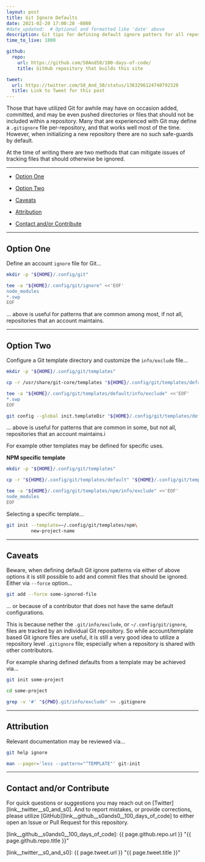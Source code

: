 ```yaml
---
layout: post
title: Git Ignore Defaults
date: 2021-02-20 17:00:28 -0800
#date_updated:  # Optional and formatted like 'date' above
description: Git tips for defining default ignore patters for all repositories
time_to_live: 1800

github:
  repo:
    url: https://github.com/S0AndS0/100-days-of-code/
    title: GitHub repository that builds this site

tweet:
  url: https://twitter.com/S0_And_S0/status/1363296124740792320
  title: Link to Tweet for this post
---
```




Those that have utilized Git for awhile may have on occasion added, committed, and may be even pushed directories or files that should not be included within a repository. Many that are experienced with Git may define a `.gitignore` file per-repository, and that works well most of the time. However, when initializing a new repository there are no such safe-guards by default.


At the time of writing there are two methods that can mitigate issues of tracking files that should otherwise be ignored.


---


- [Option One][heading__option_one]

- [Option Two][heading__option_two]

- [Caveats][heading__caveats]

- [Attribution][heading__attribution]

- [Contact and/or Contribute][heading__contact_andor_contribute]


---



## Option One
[heading__option_one]: #option-one "Define an account `ignore` file for Git"


Define an account `ignore` file for Git...


```bash
mkdir -p "${HOME}/.config/git"

tee -a "${HOME}/.config/git/ignore" <<'EOF'
node_modules
*.swp
EOF
```


... above is useful for patterns that are common among most, if not all, repositories that an account maintains.


______


## Option Two
[heading__option_two]: #option-two "Configure a Git template directory and customize the `info/exclude` file"


Configure a Git template directory and customize the `info/exclude` file...


```bash
mkdir -p "${HOME}/.config/git/templates"

cp -r /usr/share/git-core/templates "${HOME}/.config/git/templates/default"

tee -a "${HOME}/.config/git/templates/default/info/exclude" <<'EOF'
*.swp
EOF

git config --global init.templateDir "${HOME}/.config/git/templates/default"
```


... above is useful for patterns that are common in some, but not all, repositories that an account maintains.i


For example other templates may be defined for specific uses.


**NPM specific template**


```bash
mkdir -p "${HOME}/.config/git/templates"

cp -r "${HOME}/.config/git/templates/default" "${HOME}/.config/git/templates/npm"

tee -a "${HOME}/.config/git/templates/npm/info/exclude" <<'EOF'
node_modules
EOF
```


Selecting a specific template...


```bash
git init --template=~/.config/git/templates/npm\
         new-project-name
```


______


## Caveats
[heading__caveats]: #caveats "Things to keep in mind when defining default Git ignore patterns"


Beware, when defining default Git ignore patterns via either of above options it is still possible to add and commit files that should be ignored. Either via `--force` option...


```bash
git add --force some-ignored-file
```


... or because of a contributor that does not have the same default configurations.


This is because nether the `.git/info/exclude`, or `~/.config/git/ignore`, files are tracked by an individual Git repository. So while account/template based Git ignore files are useful, it is still a very good idea to utilize a repository level `.gitignore` file; especially when a repository is shared with other contributors.


For example sharing defined defaults from a template may be achieved via...


```bash
git init some-project

cd some-project

grep -v '#' "${PWD}.git/info/exclude" >> .gitignore
```


______


## Attribution
[heading__attribution]: #attribution "Resources that where helpful in writing this post"


Relevant documentation may be reviewed via...


```bash
git help ignore

man --pager='less --pattern="^TEMPLATE"' git-init
```


______


## Contact and/or Contribute
[heading__contact_andor_contribute]: #contact-andor-contribute


For quick questions or suggestions you may reach out on [Twitter][link__twitter__s0_and_s0]. And to report mistakes, or provide corrections, please utilize [GitHub][link__github__s0ands0__100_days_of_code] to either open an Issue or Pull Request for this repository.



[link__github__s0ands0__100_days_of_code]: {{ page.github.repo.url }} "{{ page.github.repo.title }}"

[link__twitter__s0_and_s0]: {{ page.tweet.url }} "{{ page.tweet.title }}"

